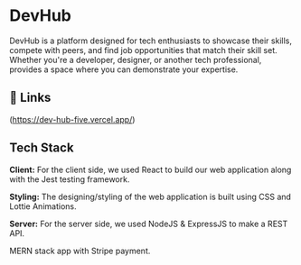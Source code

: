 
#  DevHub

DevHub is a platform designed for tech enthusiasts to showcase their skills, compete with peers, and find job opportunities that match their skill set. Whether you're a developer, designer, or another tech professional, provides a space where you can demonstrate your expertise.

## 🔗 Links
(https://dev-hub-five.vercel.app/)

## Tech Stack

**Client:** For the client side, we used React to build our web application along with the Jest testing framework.

**Styling:** The designing/styling of the web application is built using CSS and Lottie Animations.

**Server:** For the server side, we used NodeJS & ExpressJS to make a REST API.

MERN stack app with Stripe payment.
